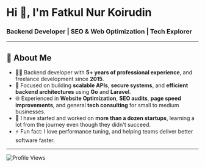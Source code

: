 # Hi 👋, I'm Fatkul Nur Koirudin

### Backend Developer | SEO & Web Optimization | Tech Explorer

---

## 🚀 About Me

- 👨‍💻 Backend developer with **5+ years of professional experience**, and freelance development since **2015**.  
- 🧠 Focused on building **scalable APIs**, **secure systems**, and **efficient backend architectures** using **Go** and **Laravel**.  
- 🌐 Experienced in **Website Optimization**, **SEO audits**, **page speed improvements**, and general **tech consulting** for small to medium businesses.  
- 🚀 I have started and worked on **more than a dozen startups**, learning a lot from the journey even though they didn't succeed.  
- ⚡ Fun fact: I love performance tuning, and helping teams deliver better software faster.

---

![Profile Views](https://komarev.com/ghpvc/?username=fatkulnurk&label=Profile%20views&color=0e75b6&style=flat)
